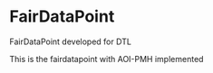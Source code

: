 # FairDataPoint
FairDataPoint developed for DTL

This is the fairdatapoint with AOI-PMH implemented
